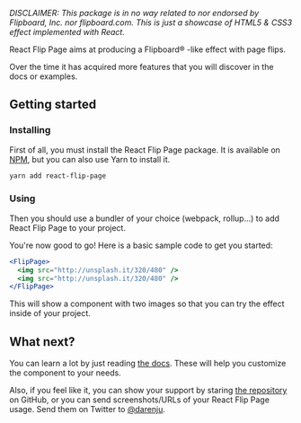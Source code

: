 _DISCLAIMER: This package is in no way related to nor endorsed by Flipboard, Inc. nor flipboard.com.
This is just a showcase of HTML5 & CSS3 effect implemented with React._

React Flip Page aims at producing a Flipboard® -like effect with page flips.

Over the time it has acquired more features that you will discover in the docs or examples.

## Getting started

### Installing

First of all, you must install the React Flip Page package.
It is available on [NPM](https://www.npmjs.com/package/react-flip-page),
but you can also use Yarn to install it.

```bash
yarn add react-flip-page
```

### Using

Then you should use a bundler of your choice (webpack, rollup…)
to add React Flip Page to your project.

You're now good to go! Here is a basic sample code to get you started:

```jsx
<FlipPage>
  <img src="http://unsplash.it/320/480" />
  <img src="http://unsplash.it/320/480" />
</FlipPage>
```

This will show a component with two images so that you can try the effect inside of your project.

## What next?

You can learn a lot by just reading [the docs](./docs). These will help you customize the component
to your needs.

Also, if you feel like it, you can show your support by staring
[the repository](https://www.github.com/darenju/react-flip-page) on GitHub, or you can send
screenshots/URLs of your React Flip Page usage. Send them on Twitter to
[@darenju](https://www.twitter.com/darenju).
